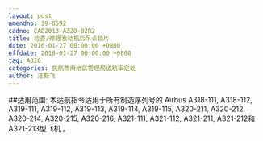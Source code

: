 ```yaml
---
layout: post
amendno: 39-8592
cadno: CAD2013-A320-02R2
title: 检查/修理发动机后吊点锁片
date: 2016-01-27 00:00:00 +0800
effdate: 2016-01-27 00:00:00 +0800
tag: A320
categories: 民航西南地区管理局适航审定处
author: 汪毅飞
---
```


##适用范围:
本适航指令适用于所有制造序列号的 Airbus A318-111, A318-112, A319-111, A319-112, A319-113, A319-114, A319-115, A320-211, A320-212, A320-214, A320-215, A320-216, A321-111, A321-112, A321-211, A321-212和 A321-213型飞机 。

